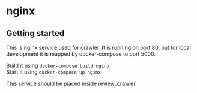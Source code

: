 # nginx



## Getting started

This is nginx service used for crawler.
It is running on port 80, but for local development it is mapped
by docker-compose to port 5000.

Build it using `docker-compose build nginx.`\
Start it using `docker-compose up nginx`.

This service should be placed inside review_crawler.